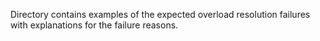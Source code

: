 Directory contains examples of the expected overload resolution
failures with explanations for the failure reasons.